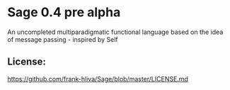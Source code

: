 # Sage 0.4 pre alpha

An uncompleted multiparadigmatic functional language based on the idea of message passing - inspired by Self

## License:

https://github.com/frank-hliva/Sage/blob/master/LICENSE.md